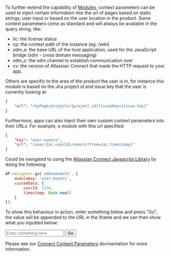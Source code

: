 To further extend the capability of [Modules](~modules), context parameters can be used to inject certain information 
into the url of pages based on static strings, user input or based on the user location in the product. Some context 
parameters come as standard and will always be available in the query string, like:

* lic: the license status
* cp: the context path of the instance (eg: /wiki)
* xdm_e: the base URL of the host application, used for the JavaScript bridge (xdm - cross domain messaging)
* xdm_c: the xdm channel to establish communication over
* cv: the version of Atlassian Connect that made the HTTP request to your app.

Others are specific to the area of the product the user is in, for instance this module is based on the Jira 
project id and issue key that the user is currently looking at:

```json
{
    "url": "/myPage/projects/{project.id}?issueKey={issue.key}"
}
```

Furthermore, apps can also inject their own custom context parameters into their URLs.  For example, a module with this 
url 
specified:

```json
{
    "key": "user-events",
    "url": "/user/{ac.userId}/events?from={ac.timestamp}"
}
```

Could be navigated to using the [Atlassian Connect Javascript Library](~js-library) by doing the following:

```js
AP.navigator.go('addonmodule', { 
	moduleKey: 'user-events', 
    customData: {
		userId: 1234, 
        timestamp: Date.now()
	}
});
```

To show this behaviour in action, enter something below and press "Go", the value will be appended to the URL in the 
iframe and we can then show what you inputted below:

<div id="context-input">
</div>
<form class="aui" onsubmit="event.preventDefault(); showContextExample()">
    <input class="text medium-field" type="text" id="form-input" name="input" placeholder="Enter something here">
    <input class="button submit aui-button-primary" type="submit" value="Go">
</form>
<script>
var value = new URLSearchParams(window.location.search).get('input');
if(value) {
    var el = document.querySelector('#context-input');
    el.innerHTML = "You inputted: " + value;
    document.querySelector('#form-input').value = value;
    el.className = "aui-message aui-message-info";
}
</script>

Please see our [Connect Context Parameters](https://developer.atlassian.com/cloud/confluence/context-parameters/) 
docmentation for more information.

